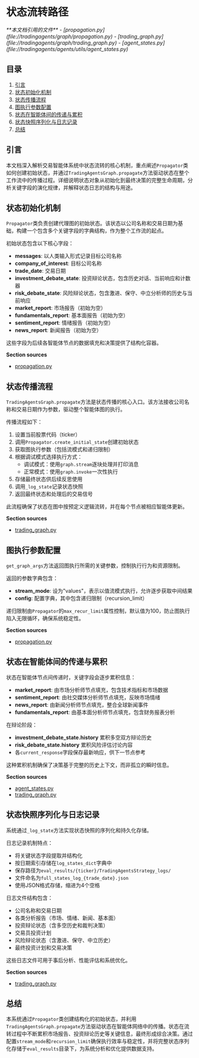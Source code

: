 # 状态流转路径

<cite>
**本文档引用的文件**  
- [propagation.py](file://tradingagents/graph/propagation.py)
- [trading_graph.py](file://tradingagents/graph/trading_graph.py)
- [agent_states.py](file://tradingagents/agents/utils/agent_states.py)
</cite>

## 目录
1. [引言](#引言)
2. [状态初始化机制](#状态初始化机制)
3. [状态传播流程](#状态传播流程)
4. [图执行参数配置](#图执行参数配置)
5. [状态在智能体间的传递与累积](#状态在智能体间的传递与累积)
6. [状态快照序列化与日志记录](#状态快照序列化与日志记录)
7. [总结](#总结)

## 引言
本文档深入解析交易智能体系统中状态流转的核心机制，重点阐述`Propagator`类如何创建初始状态，并通过`TradingAgentsGraph.propagate`方法驱动状态在整个工作流中的传播过程。详细说明状态对象从初始化到最终决策的完整生命周期，分析关键字段的演化规律，并解释状态日志的结构与用途。

## 状态初始化机制

`Propagator`类负责创建代理图的初始状态。该状态以公司名称和交易日期为基础，构建一个包含多个关键字段的字典结构，作为整个工作流的起点。

初始状态包含以下核心字段：
- **messages**: 以人类输入形式记录目标公司名称
- **company_of_interest**: 目标公司名称
- **trade_date**: 交易日期
- **investment_debate_state**: 投资辩论状态，包含历史对话、当前响应和计数器
- **risk_debate_state**: 风险辩论状态，包含激进、保守、中立分析师的历史与当前响应
- **market_report**: 市场报告（初始为空）
- **fundamentals_report**: 基本面报告（初始为空）
- **sentiment_report**: 情绪报告（初始为空）
- **news_report**: 新闻报告（初始为空）

这些字段为后续各智能体节点的数据填充和决策提供了结构化容器。

**Section sources**
- [propagation.py](file://tradingagents/graph/propagation.py#L10-L48)

## 状态传播流程

`TradingAgentsGraph.propagate`方法是状态传播的核心入口。该方法接收公司名称和交易日期作为参数，驱动整个智能体图的执行。

传播流程如下：
1. 设置当前股票代码（ticker）
2. 调用`Propagator.create_initial_state`创建初始状态
3. 获取图执行参数（包括流模式和递归限制）
4. 根据调试模式选择执行方式：
   - 调试模式：使用`graph.stream`逐块处理并打印消息
   - 正常模式：使用`graph.invoke`一次性执行
5. 存储最终状态供后续反思使用
6. 调用`_log_state`记录状态快照
7. 返回最终状态和处理后的交易信号

此流程确保了状态在图中按预定义逻辑流转，并在每个节点被相应智能体更新。

**Section sources**
- [trading_graph.py](file://tradingagents/graph/trading_graph.py#L31-L100)

## 图执行参数配置

`get_graph_args`方法返回图执行所需的关键参数，控制执行行为和资源限制。

返回的参数字典包含：
- **stream_mode**: 设为"values"，表示以值流模式执行，允许逐步获取中间结果
- **config**: 配置字典，其中包含递归限制（recursion_limit）

递归限制由`Propagator`的`max_recur_limit`属性控制，默认值为100，防止图执行陷入无限循环，确保系统稳定性。

**Section sources**
- [propagation.py](file://tradingagents/graph/propagation.py#L43-L48)

## 状态在智能体间的传递与累积

状态在智能体节点间传递时，关键字段会逐步累积信息：

- **market_report**: 由市场分析师节点填充，包含技术指标和市场数据
- **sentiment_report**: 由社交媒体分析师节点填充，反映市场情绪
- **news_report**: 由新闻分析师节点填充，整合全球新闻事件
- **fundamentals_report**: 由基本面分析师节点填充，包含财务报表分析

在辩论阶段：
- **investment_debate_state.history** 累积多空双方辩论历史
- **risk_debate_state.history** 累积风险评估讨论内容
- 各`current_response`字段保存最新响应，供下一节点参考

这种累积机制确保了决策基于完整的历史上下文，而非孤立的瞬时信息。

**Section sources**
- [agent_states.py](file://tradingagents/agents/utils/agent_states.py#L10-L76)
- [trading_graph.py](file://tradingagents/graph/trading_graph.py#L100-L150)

## 状态快照序列化与日志记录

系统通过`_log_state`方法实现状态快照的序列化和持久化存储。

日志记录机制特点：
- 将关键状态字段提取并结构化
- 按日期索引存储在`log_states_dict`字典中
- 保存路径为`eval_results/{ticker}/TradingAgentsStrategy_logs/`
- 文件命名为`full_states_log_{trade_date}.json`
- 使用JSON格式存储，缩进为4个空格

日志文件结构包含：
- 公司名称和交易日期
- 各类分析报告（市场、情绪、新闻、基本面）
- 投资辩论状态（含多空历史和裁判决策）
- 交易员投资计划
- 风险辩论状态（含激进、保守、中立历史）
- 最终投资计划和交易决策

这些日志文件可用于事后分析、性能评估和系统优化。

**Section sources**
- [trading_graph.py](file://tradingagents/graph/trading_graph.py#L150-L200)

## 总结
本系统通过`Propagator`类创建结构化的初始状态，并利用`TradingAgentsGraph.propagate`方法驱动状态在智能体网络中的传播。状态在流转过程中不断累积市场报告、投资辩论历史等关键信息，最终形成综合决策。通过配置`stream_mode`和`recursion_limit`确保执行效率与稳定性，并将完整状态序列化存储于`eval_results`目录下，为系统分析和优化提供数据支持。